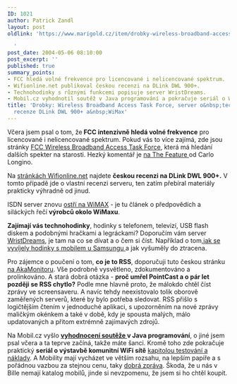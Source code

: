 ```yaml
---
ID: 1021
author: Patrick Zandl
layout: post
oldlink: 'https://www.marigold.cz/item/drobky-wireless-broadband-access-task-force-server-o-techno-hodinkach-recenze-dlink-dwl-900-a-wimax

  '
post_date: 2004-05-06 08:10:00
post_excerpt: ''
published: true
summary_points:
- FCC hledá volné frekvence pro licencované i nelicencované spektrum.
- Wifionline.net publikoval českou recenzi na DLink DWL 900+.
- Technohodinky s různými funkcemi popisuje server WristDreams.
- Mobil.cz vyhodnotil soutěž v Java programování a pokračuje seriál o WiFi.
title: 'Drobky: Wireless Broadband Access Task Force, server o&nbsp;techno hodinkách,
  recenze DLink DWL 900+ a&nbsp;WiMax'
---
```


<p>
Včera jsem psal o tom, že<STRONG> FCC intenzivně hledá volné frekvence</STRONG> pro licencované i nelicencované spektrum. Pokud vás to více zajímá, zde jsou stránky <A href="http://www.fcc.gov/wbatf/" target=_blank>FCC Wireless Broadband Access Task Force</A>, která má hledání dalších spekter na starosti. Hezký komentář je <A href="http://www.thefeature.com/article?articleid=100604" target=_blank>na The Feature </A>od Carlo Longino.</p>

<p>
Na <A href="http://www.elity.cz/wifi/wifionline/view.php?cisloclanku=2004050501" target=_blank>stránkách Wifionline.net</A> najdete <STRONG>českou recenzi na DLink DWL 900+.</STRONG> V tomto případě jde o vlastní recenzi serveru, ten zatím přebíral materiály prakticky výhradně od jinud. &#160;</p>

<p>
ISDN server znovu <A href="http://www.isdn.cz/clanek.php?cid=5740" target=_blank>ostří na WiMAX</A> - je tu článek o předpovědích a siláckých řečí <STRONG>výrobců okolo WiMaxu</STRONG>. </p>

<p>
<STRONG>Zajímají vás technohodinky</STRONG>, hodinky s telefonem, televizí, USB flash diskem&#160;a podobnými hračkami a legráckami? Doporučím vám server <A href="http://www.wristdreams.com/" target=_blank>WristDreams</A>, je tam na co se dívat a o čem si číst. Například o tom,<A href="http://www.wristdreams.com/archives/000013.html" target=_blank>jak se vyvíjely hodinky s mobilem u Samsungu </A>a jak vyšuměly do ztracena. </p>

<p>
Pro zájemce o poučení o tom, <STRONG>co je to RSS</STRONG>, doporučuji tuto českou stránku <A href="http://www.akamonitor.cz/rss.htm" target=_blank>na AkaMonitoru</A>. Vše podrobně vysvětleno, zdokumentováno a prolinkováno. A stará dobrá otázka - <STRONG>proč umřel PointCast a o pár let později se RSS chytlo?</STRONG> Podle mne hlavně proto, že málokdo chtěl číst zprávy ve screensaveru. A navíc tehdy neexistovalo tolik oborově zaměřených serverů, které by bylo potřeba sledovat. RSS přišlo s logičtějším čtením v jednoduché aplikaci, s upozorněním na nové zprávy maličkým okénkem a také v době, kdy je spousta malých, málo updatovaných a přitom extrémně zajímavých zdrojů.</p>

<p>
Na Mobil.cz vyšlo <A href="http://mobil.idnes.cz/mobilni_komunikace/mobilni_technologie/bestmobilesolutionvitez040506.html" target=_blank><STRONG>vyhodnocení soutěže </STRONG></A><STRONG>v Java programování</STRONG>, o jiné jsem psal včera a ta teprve začíná, takže máte šanci. Kromě toho zde pokračuje praktický <STRONG>seriál o výstavbě komunitní WiFi sítě</STRONG> <A href="http://mobil.idnes.cz/mobilni_komunikace/ostatni-mobilni_komunikace/wifisite2040504.html" target=_blank>kapitolou testování a náklady</A>. A Mobility mají vycházet ve větším rozsahu, na lepším papíře a s pořádnou vazbou za stejnou cenu, taky <A href="http://www.mobilmania.cz/Zpravy/AR.asp?ARI=107144" target=_blank>dobrá zpráva</A>. Škoda, že u nás v Bille nemají katalog mobilů, jinde si nevzpomenu, že jsem si ho chtěl koupit.</p>